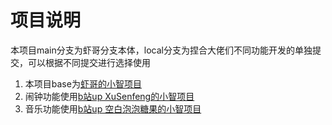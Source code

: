 # 项目说明
本项目main分支为虾哥分支本体，local分支为捏合大佬们不同功能开发的单独提交，可以根据不同提交进行选择使用
1. 本项目base为[虾哥的小智项目](https://github.com/78/xiaozhi-esp32)
2. 闹钟功能使用[b站up XuSenfeng的小智项目](https://github.com/XuSenfeng/xiaozhi-esp32)
3. 音乐功能使用[b站up 空白泡泡糖果的小智项目](https://github.com/104gogo/xiaozhi-esp32)